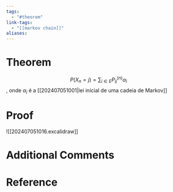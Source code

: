 ```yaml
---
tags:
  - "#theorem"
link-tags:
  - "[[markov chain]]"
aliases:
---
```

# Theorem
$$P(X_n = j) = \sum_{i \in E}P_{ij}^{(n)} \alpha_i$$, onde $\alpha_i$ é a [[202407051001|lei inicial de uma cadeia de Markov]]

# Proof
![[202407051016.excalidraw]]

# Additional Comments


# Reference






